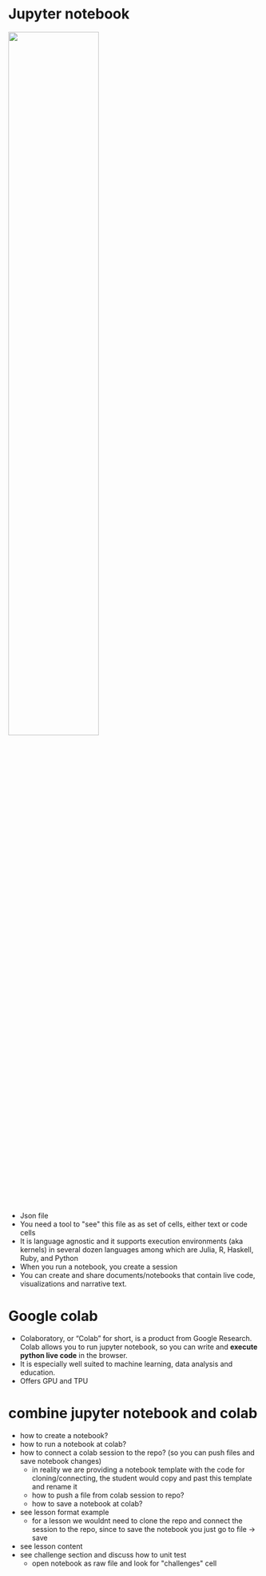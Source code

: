 # Jupyter notebook


<img src="https://www.dataschool.io/content/images/2019/03/binder-50.png" width="60%" height="60%" />



* Json file
* You need a tool to "see" this file as as set of cells, either text or code cells
* It is language agnostic and it supports execution environments (aka kernels) in several dozen languages among which are Julia, R, Haskell, Ruby, and Python
* When you run a notebook, you create a session
* You can create and share documents/notebooks that contain live code, visualizations and narrative text.




# Google colab
* Colaboratory, or “Colab” for short, is a product from Google Research. Colab allows you to run jupyter notebook, so you can write and **execute python live code** in the browser.
* It is especially well suited to machine learning, data analysis and education.
* Offers GPU and TPU


# combine jupyter notebook and colab

* how to create a notebook?
* how to run a notebook at colab?
* how to connect a colab session to the repo? (so you can push files and save notebook changes)
   * in reality we are providing a notebook template with the code for cloning/connecting, the student would copy and past this template and rename it
   * how to push a file from colab session to repo?
   * how to save a notebook at colab?
* see lesson format example
   * for a lesson we wouldnt need to clone the repo and connect the session to the repo, since to save the notebook you just go to file -> save
* see lesson content
* see challenge section and discuss how to unit test
   * open notebook as raw file and look for "challenges" cell



